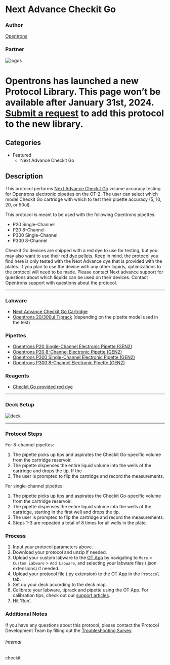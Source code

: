 # Next Advance Checkit Go

### Author
[Opentrons](https://opentrons.com/)

### Partner
![logos](https://opentrons-protocol-library-website.s3.amazonaws.com/custom-README-images/checkit/logo_sidebyside_v2.png)


# Opentrons has launched a new Protocol Library. This page won’t be available after January 31st, 2024. [Submit a request](https://docs.google.com/forms/d/e/1FAIpQLSdYYp9QCKow4nn0KlCVsMS3HX0eJ0N9O7-erajKvcpT0lWbSg/viewform) to add this protocol to the new library.

## Categories
* Featured
	* Next Advance Checkit Go

## Description

This protocol performs [Next Advance Checkit Go](https://www.nextadvance.com/checkit-go/) volume accuracy testing for Opentrons electronic pipettes on the OT-2. The user can select which model Checkit Go cartridge with which to test their pipette accuracy (5, 10, 20, or 50ul).

This protocol is meant to be used with the following Opentrons pipettes:  
* P20 Single-Channel
* P20 8-Channel
* P300 Single-Channel
* P300 8-Channel

Checkit Go devices are shipped with a red dye to use for testing, but you may also want to use their [red dye pellets](https://www.nextadvance.com/product/checkit-go-dye-pellet-6-pack/). Keep in mind, the protocol you find here is only tested with the Next Advance dye that is provided with the plates. If you plan to use the device with any other liquids, optimizations to the protocol will need to be made. Please contact Next advance support for questions about which liquids can be used on their devices. Contact Opentrons support with questions about the protocol.

---

### Labware
* [Next Advance Checkit Go Cartridge](https://www.nextadvance.com/checkit-go/)
* [Opentrons 20/300ul Tiprack](https://shop.opentrons.com/universal-filter-tips/) (depending on the pipette model used in the test)

### Pipettes
* [Opentrons P20 Single-Channel Electronic Pipette (GEN2)](https://shop.opentrons.com/pipettes/)
* [Opentrons P20 8-Channel Electronic Pipette (GEN2)](https://shop.opentrons.com/pipettes/)
* [Opentrons P300 Single-Channel Electronic Pipette (GEN2)](https://shop.opentrons.com/pipettes/)
* [Opentrons P300 8-Channel Electronic Pipette (GEN2)](https://shop.opentrons.com/pipettes/)

### Reagents
* [Checkit Go provided red dye](https://www.nextadvance.com/product/checkit-go-dye-pellet-6-pack/)

---

### Deck Setup
![deck](https://opentrons-protocol-library-website.s3.amazonaws.com/custom-README-images/checkit/deckv2.png)

---

### Protocol Steps
For 8-channel pipettes:  
1. The pipette picks up tips and aspirates the Checkit Go-specific volume from the cartridge reservoir.
2. The pipette dispenses the entire liquid volume into the wells of the cartridge and drops the tip. If the
3. The user is prompted to flip the cartridge and record the measurements.

For single-channel pipettes:  

1. The pipette picks up tips and aspirates the Checkit Go-specific volume from the cartridge reservoir.
2. The pipette dispenses the entire liquid volume into the wells of the cartridge, starting in the first well and drops the tip.
3. The user is prompted to flip the cartridge and record the measurements.
4. Steps 1-3 are repeated a total of 8 times for all wells in the plate.

### Process
1. Input your protocol parameters above.
2. Download your protocol and unzip if needed.
3. Upload your custom labware to the [OT App](https://opentrons.com/ot-app) by navigating to `More` > `Custom Labware` > `Add Labware`, and selecting your labware files (.json extensions) if needed.
4. Upload your protocol file (.py extension) to the [OT App](https://opentrons.com/ot-app) in the `Protocol` tab.
5. Set up your deck according to the deck map.
6. Calibrate your labware, tiprack and pipette using the OT App. For calibration tips, check out our [support articles](https://support.opentrons.com/en/collections/1559720-guide-for-getting-started-with-the-ot-2).
7. Hit 'Run'.

### Additional Notes
If you have any questions about this protocol, please contact the Protocol Development Team by filling out the [Troubleshooting Survey](https://protocol-troubleshooting.paperform.co/).

###### Internal
checkit
